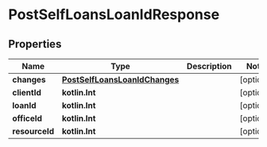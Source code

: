 
# PostSelfLoansLoanIdResponse

## Properties
| Name | Type | Description | Notes |
| ------------ | ------------- | ------------- | ------------- |
| **changes** | [**PostSelfLoansLoanIdChanges**](PostSelfLoansLoanIdChanges.md) |  |  [optional] |
| **clientId** | **kotlin.Int** |  |  [optional] |
| **loanId** | **kotlin.Int** |  |  [optional] |
| **officeId** | **kotlin.Int** |  |  [optional] |
| **resourceId** | **kotlin.Int** |  |  [optional] |



